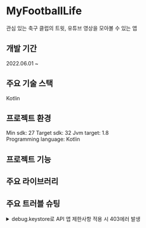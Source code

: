 # MyFootballLife

관심 있는 축구 클럽의 트윗, 유튜브 영상을 모아볼 수 있는 앱<br/>

## 개발 기간
2022.06.01 ~ <br/>

## 주요 기술 스택
Kotlin<br/>

## 프로젝트 환경
Min sdk: 27
Target sdk: 32
Jvm target: 1.8  
Programming language: Kotlin  

## 프로젝트 기능

## 주요 라이브러리

## 주요 트러블 슈팅

<details>
  <summary>debug.keystore로 API 앱 제한사항 적용 시 403에러 발생</summary>
  
  * 증상: API Key의 보안 때문에 debug.keystore sha-1로 제한 했는데, 안드로이드 앱에서 API 사용 시 403 에러가 발생했다.<br/>
  
  * 원인: 정확한 원인을 파악 할 수 없었다.<br/>
  
  * 조치: 인터넷 검색 결과 개발 기간 동안은 이 문제를 회피하기로 했다. IP 주소 제한으로 적용했다. 
  
</details>

